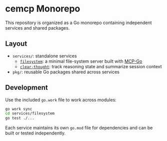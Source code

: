 # cemcp Monorepo

This repository is organized as a Go monorepo containing independent services and shared packages.

## Layout

- `services/`: standalone services
  - [`filesystem`](services/filesystem/): a minimal file-system server built with [MCP-Go](https://github.com/mark3labs/mcp-go)
  - [`clear-thought`](services/clear-thought/): track reasoning state and summarize session context
- `pkg/`: reusable Go packages shared across services

## Development

Use the included `go.work` file to work across modules:

```bash
go work sync
cd services/filesystem
go test ./...
```

Each service maintains its own `go.mod` file for dependencies and can be built or tested independently.
